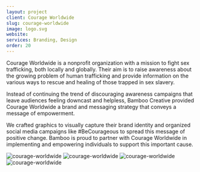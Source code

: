 ```yaml
---
layout: project
client: Courage Worldwide
slug: courage-worldwide
image: logo.svg 
website: 
services: Branding, Design
order: 20
---
```


Courage Worldwide is a nonprofit organization with a mission to fight sex trafficking, both locally and globally. Their aim is to raise awareness about the growing problem of human trafficking and  provide information on the various ways to rescue and healing of those trapped in sex slavery. 

Instead of continuing the trend of discouraging awareness campaigns that leave audiences feeling downcast and helpless, Bamboo Creative provided Courage Worldwide a brand and messaging strategy that conveys a message of empowerment.  

We crafted graphics to visually capture their brand identity and organized social media campaigns like #BeCourageous to spread this message of positive change. Bamboo is proud to partner with Courage Worldwide in implementing and empowering individuals to support this important cause.

![courage-worldwide](/images/client-assets/{{page.slug}}/01.jpg)
![courage-worldwide](/images/client-assets/{{page.slug}}/02.jpg)
![courage-worldwide](/images/client-assets/{{page.slug}}/03.jpg)
![courage-worldwide](/images/client-assets/{{page.slug}}/04.jpg)
